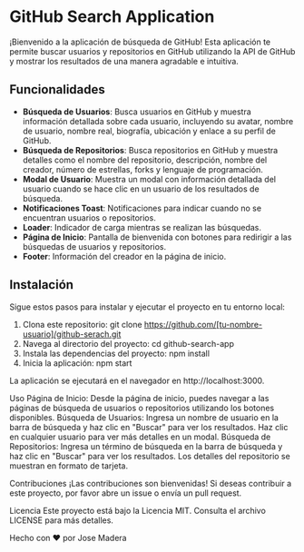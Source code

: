 # GitHub Search Application

¡Bienvenido a la aplicación de búsqueda de GitHub! Esta aplicación te permite buscar usuarios y repositorios en GitHub utilizando la API de GitHub y mostrar los resultados de una manera agradable e intuitiva.

## Funcionalidades

- **Búsqueda de Usuarios**: Busca usuarios en GitHub y muestra información detallada sobre cada usuario, incluyendo su avatar, nombre de usuario, nombre real, biografía, ubicación y enlace a su perfil de GitHub.
- **Búsqueda de Repositorios**: Busca repositorios en GitHub y muestra detalles como el nombre del repositorio, descripción, nombre del creador, número de estrellas, forks y lenguaje de programación.
- **Modal de Usuario**: Muestra un modal con información detallada del usuario cuando se hace clic en un usuario de los resultados de búsqueda.
- **Notificaciones Toast**: Notificaciones para indicar cuando no se encuentran usuarios o repositorios.
- **Loader**: Indicador de carga mientras se realizan las búsquedas.
- **Página de Inicio**: Pantalla de bienvenida con botones para redirigir a las búsquedas de usuarios y repositorios.
- **Footer**: Información del creador en la página de inicio.

## Instalación

Sigue estos pasos para instalar y ejecutar el proyecto en tu entorno local:

1. Clona este repositorio:
     git clone https://github.com/[tu-nombre-usuario]/github-serach.git
2. Navega al directorio del proyecto:
    cd github-search-app
3. Instala las dependencias del proyecto:
    npm install
4. Inicia la aplicación:
    npm start
   
La aplicación se ejecutará en el navegador en http://localhost:3000.

Uso
Página de Inicio: Desde la página de inicio, puedes navegar a las páginas de búsqueda de usuarios o repositorios utilizando los botones disponibles.
Búsqueda de Usuarios: Ingresa un nombre de usuario en la barra de búsqueda y haz clic en "Buscar" para ver los resultados. Haz clic en cualquier usuario para ver más detalles en un modal.
Búsqueda de Repositorios: Ingresa un término de búsqueda en la barra de búsqueda y haz clic en "Buscar" para ver los resultados. Los detalles del repositorio se muestran en formato de tarjeta.

Contribuciones
¡Las contribuciones son bienvenidas! Si deseas contribuir a este proyecto, por favor abre un issue o envía un pull request.

Licencia
Este proyecto está bajo la Licencia MIT. Consulta el archivo LICENSE para más detalles.

Hecho con ❤️ por Jose Madera 
